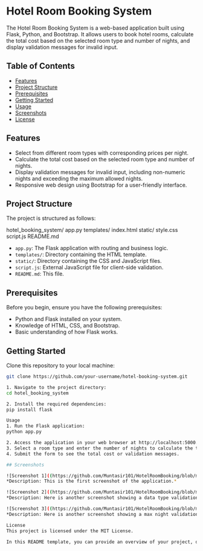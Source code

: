 # Hotel Room Booking System

The Hotel Room Booking System is a web-based application built using Flask, Python, and Bootstrap. It allows users to book hotel rooms, calculate the total cost based on the selected room type and number of nights, and display validation messages for invalid input.

## Table of Contents

- [Features](#features)
- [Project Structure](#project-structure)
- [Prerequisites](#prerequisites)
- [Getting Started](#getting-started)
- [Usage](#usage)
- [Screenshots](#Screenshots)
- [License](#license)

## Features

- Select from different room types with corresponding prices per night.
- Calculate the total cost based on the selected room type and number of nights.
- Display validation messages for invalid input, including non-numeric nights and exceeding the maximum allowed nights.
- Responsive web design using Bootstrap for a user-friendly interface.

## Project Structure

The project is structured as follows:

hotel_booking_system/
app.py
templates/
index.html
static/
style.css
script.js
README.md


- `app.py`: The Flask application with routing and business logic.
- `templates/`: Directory containing the HTML template.
- `static/`: Directory containing the CSS and JavaScript files.
- `script.js`: External JavaScript file for client-side validation.
- `README.md`: This file.

## Prerequisites

Before you begin, ensure you have the following prerequisites:

- Python and Flask installed on your system.
- Knowledge of HTML, CSS, and Bootstrap.
- Basic understanding of how Flask works.

## Getting Started

 Clone this repository to your local machine:

   ```bash
   git clone https://github.com/your-username/hotel-booking-system.git
   
1. Navigate to the project directory:
cd hotel_booking_system

2. Install the required dependencies:
pip install flask

Usage
1. Run the Flask application:
python app.py

2. Access the application in your web browser at http://localhost:5000.
3. Select a room type and enter the number of nights to calculate the total cost.
4. Submit the form to see the total cost or validation messages.

## Screenshots

![Screenshot 1]((https://github.com/Muntasir101/HotelRoomBooking/blob/master/Screenshots/Success.png))
*Description: This is the first screenshot of the application.*

![Screenshot 2]((https://github.com/Muntasir101/HotelRoomBooking/blob/master/Screenshots/data_types.png))
*Description: Here is another screenshot showing a data type validation.*

![Screenshot 3]((https://github.com/Muntasir101/HotelRoomBooking/blob/master/Screenshots/max_night.png)))
*Description: Here is another screenshot showing a max night validation.*

License
This project is licensed under the MIT License.

In this README template, you can provide an overview of your project, describe its features, explain the project structure, list prerequisites, provide instructions for getting started and usage, include screenshots if applicable, and specify the project's license. Make sure to replace placeholders like `your-username` with the actual values relevant to your project.
